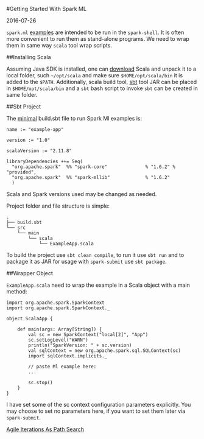 #Getting Started With Spark ML

2016-07-26

<!--- tags: ml scala -->

`spark.ml` [examples](http://spark.apache.org/docs/latest/ml-guide.html#example-estimator-transformer-and-param) are intended to be run in the `spark-shell`. It is often more convenient to run them as stand-alone programs. We need to wrap them in same way `scala` tool wrap scripts.

##Installing Scala

Assuming Java SDK is installed, one can [download](http://www.scala-lang.org/download/) Scala and unpack it to a local folder, such `~/opt/scala` and make sure `$HOME/opt/scala/bin` it is added to the `$PATH`. Additionally, scala build tool, [sbt](http://www.scala-sbt.org/0.13/docs/Manual-Installation.html) tool JAR can be placed in `$HOME/opt/scala/bin` and a `sbt` bash script to invoke `sbt` can be created in same folder.

##Sbt Project

The [minimal](http://stackoverflow.com/questions/27438353/mllib-dependency-error) build.sbt file to run Spark Ml examples is:

```
name := "example-app"

version := "1.0"

scalaVersion := "2.11.8"

libraryDependencies ++= Seq(
  "org.apache.spark"  %% "spark-core"              % "1.6.2" % "provided",
  "org.apache.spark"  %% "spark-mllib"             % "1.6.2"
  )
```

Scala and Spark versions used may be changed as needed.

Project folder and file structure is simple:

```
.
├── build.sbt
└── src
    └── main
        └── scala
            └── ExampleApp.scala
```

To build the project use `sbt clean compile`, to run it use `sbt run` and to package it as JAR for usage with `spark-submit` use `sbt package`.

##Wrapper Object

`ExampleApp.scala` need to wrap the example in a Scala object with a main method:

```
import org.apache.spark.SparkContext
import org.apache.spark.SparkContext._

object ScalaApp {

    def main(args: Array[String]) {
        val sc = new SparkContext("local[2]", "App")
        sc.setLogLevel("WARN")
        println("SparkVersion: " + sc.version)
        val sqlContext = new org.apache.spark.sql.SQLContext(sc)
        import sqlContext.implicits._

        // paste Ml example here:
        ...

        sc.stop()
    }
}
```

I have set some of the sc context configuration parameters explicitly. You may choose to set no parameters here, if you want to set them later via `spark-submit`.

<ins class='nfooter'><a rel='next' id='fnext' href='#blog/2016/2016-07-14-Agile-Iterations-As-Path-Search.md'>Agile Iterations As Path Search</a></ins>
